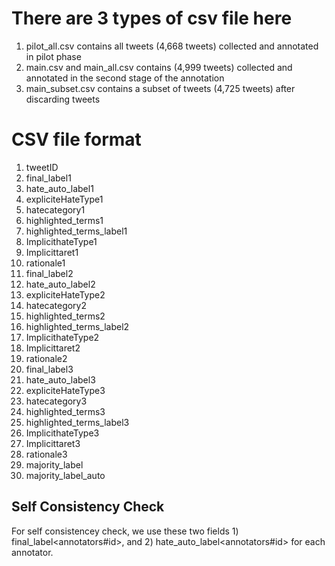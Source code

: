 # There are 3 types of csv file here
  1. pilot_all.csv contains all tweets (4,668 tweets) collected and annotated in pilot phase
  2. main.csv and main_all.csv contains (4,999 tweets) collected and annotated in the second stage of the annotation 
  3. main_subset.csv contains a subset of tweets (4,725 tweets) after discarding tweets 

# CSV file format
1. tweetID<br/>
2. final_label1<br/>
3. hate_auto_label1<br/>
4. expliciteHateType1<br/>
5. hatecategory1<br/>
6. highlighted_terms1<br/>
7. highlighted_terms_label1<br/>
8. ImplicithateType1<br/>
9. Implicittaret1<br/>
10. rationale1<br/>
11. final_label2<br/>
12. hate_auto_label2<br/>
13. expliciteHateType2<br/>
14. hatecategory2<br/>
15. highlighted_terms2<br/>
16. highlighted_terms_label2<br/>
17. ImplicithateType2<br/>
18. Implicittaret2<br/>
19. rationale2<br/>
20. final_label3<br/>
21. hate_auto_label3<br/>
22. expliciteHateType3<br/>
23. hatecategory3<br/>
24. highlighted_terms3<br/>
25. highlighted_terms_label3<br/>
26. ImplicithateType3<br/>
27. Implicittaret3<br/>
28. rationale3<br/>
29. majority_label<br/>
30. majority_label_auto<br/>

## Self Consistency Check
For self consistencey check, we use these two fields 1) final_label<annotators#id>, and 2) hate_auto_label<annotators#id> for each annotator. 
 
